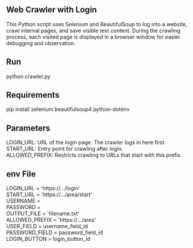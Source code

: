 ## Web Crawler with Login

This Python script uses Selenium and BeautifulSoup to log into a website, crawl internal pages, and save visible text content.
During the crawling process, each visited page is displayed in a browser window for easier debugging and observation.

## Run
python crawler.py

## Requirements
pip install selenium beautifulsoup4 python-dotenv

## Parameters
LOGIN_URL: URL of the login page. The crawler logs in here first.  
START_URL: Entry point for crawling after login.  
ALLOWED_PREFIX: Restricts crawling to URLs that start with this prefix.  

## env File
LOGIN_URL = 'https://.../login'   
START_URL = 'https://.../area/start'  
USERNAME  =  
PASSWORD  =  
OUTPUT_FILE    = 'filename.txt'  
ALLOWED_PREFIX = 'https://.../area'  
USER_FIELD     = username_field_id  
PASSWORD_FIELD = password_field_id  
LOGIN_BUTTON   = login_button_id  
